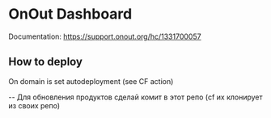 # OnOut Dashboard

Documentation: https://support.onout.org/hc/1331700057

## How to deploy
 
On domain is set autodeployment (see CF action)

--
Для обновления продуктов сделай комит в этот репо (cf их клонирует из своих репо)

